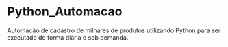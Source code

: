 # Python_Automacao
Automação de cadastro de milhares de produtos utilizando Python para ser executado de forma diária e sob demanda.
